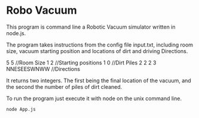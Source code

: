 # Robo Vacuum
This program is command line a Robotic Vacuum simulator written in node.js.

The program takes instructions from the config file input.txt, including room size, vacuum starting position and locations of dirt and driving Directions.


5 5 //Room Size
1 2 //Starting positions
1 0 //Dirt Piles
2 2
2 3
NNESEESWNWW //Directions


It returns two integers. The first being the final location of the vacuum, and the second the number of piles of dirt cleaned.


To run the program just execute it with node on the unix command line.

`node App.js`
